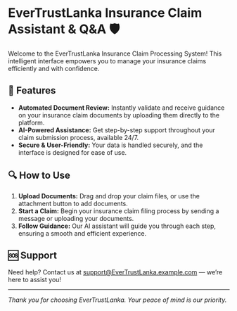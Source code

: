 # EverTrustLanka Insurance Claim Assistant & Q&A 🛡️

Welcome to the EverTrustLanka Insurance Claim Processing System! This intelligent interface empowers you to manage your insurance claims efficiently and with confidence.

## 🚀 Features
- **Automated Document Review:** Instantly validate and receive guidance on your insurance claim documents by uploading them directly to the platform.
- **AI-Powered Assistance:** Get step-by-step support throughout your claim submission process, available 24/7.
- **Secure & User-Friendly:** Your data is handled securely, and the interface is designed for ease of use.

## 🔍 How to Use
1. **Upload Documents:** Drag and drop your claim files, or use the attachment button to add documents.
2. **Start a Claim:** Begin your insurance claim filing process by sending a message or uploading your documents.
3. **Follow Guidance:** Our AI assistant will guide you through each step, ensuring a smooth and efficient experience.

## 🆘 Support
Need help? Contact us at [support@EverTrustLanka.example.com](mailto:support@EverTrustLanka.example.com) — we’re here to assist you!

---

*Thank you for choosing EverTrustLanka. Your peace of mind is our priority.*
